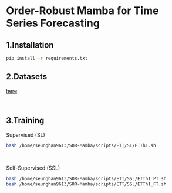 # Order-Robust Mamba for Time Series Forecasting

## 1.Installation
```bash
pip install -r requirements.txt
```

## 2.Datasets

[here](https://github.com/wzhwzhwzh0921/S-D-Mamba/releases/download/datasets/S-Mamba_datasets.zip).

<br>

## 3.Training
Supervised (SL)
```bash
bash /home/seunghan9613/SOR-Mamba/scripts/ETT/SL/ETTh1.sh
```

<br>

Self-Supervised (SSL)
```bash
bash /home/seunghan9613/SOR-Mamba/scripts/ETT/SSL/ETTh1_PT.sh
bash /home/seunghan9613/SOR-Mamba/scripts/ETT/SSL/ETTh1_FT.sh
```

<br>
